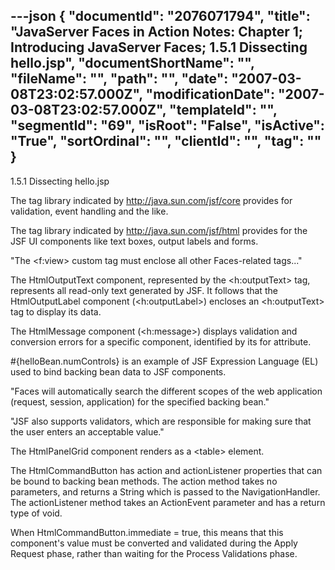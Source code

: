 ---json
{
  "documentId": "2076071794",
  "title": "JavaServer Faces in Action Notes: Chapter 1; Introducing JavaServer Faces; 1.5.1 Dissecting hello.jsp",
  "documentShortName": "",
  "fileName": "",
  "path": "",
  "date": "2007-03-08T23:02:57.000Z",
  "modificationDate": "2007-03-08T23:02:57.000Z",
  "templateId": "",
  "segmentId": "69",
  "isRoot": "False",
  "isActive": "True",
  "sortOrdinal": "",
  "clientId": "",
  "tag": ""
}
---

1.5.1 Dissecting hello.jsp

The tag library indicated by http://java.sun.com/jsf/core provides for validation, event handling and the like.

The tag library indicated by http://java.sun.com/jsf/html provides for the JSF UI components like text boxes, output labels and forms.

&quot;The &lt;f:view&gt; custom tag must enclose all other Faces-related tags...&quot;

The HtmlOutputText component, represented by the &lt;h:outputText&gt; tag, represents all read-only text generated by JSF. It follows that the HtmlOutputLabel component (&lt;h:outputLabel&gt;) encloses an &lt;h:outputText&gt; tag to display its data.

The HtmlMessage component (&lt;h:message&gt;) displays validation and conversion errors for a specific component, identified by its for attribute.

#{helloBean.numControls} is an example of JSF Expression Language (EL) used to bind backing bean data to JSF components.

&quot;Faces will automatically search the different scopes of the web application (request, session, application) for the specified backing bean.&quot;

&quot;JSF also supports validators, which are responsible for making sure that the user enters an acceptable value.&quot;

The HtmlPanelGrid component renders as a &lt;table&gt; element.

The HtmlCommandButton has action and actionListener properties that can be bound to backing bean methods. The action method takes no parameters, and returns a String which is passed to the NavigationHandler. The actionListener method takes an ActionEvent parameter and has a return type of void.

When HtmlCommandButton.immediate = true, this means that this component's value must be converted and validated during the Apply Request phase, rather than waiting for the Process Validations phase.
